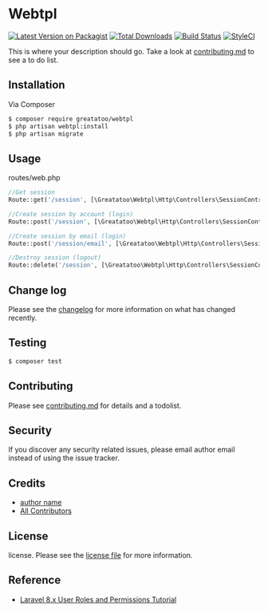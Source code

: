 # Webtpl

[![Latest Version on Packagist][ico-version]][link-packagist]
[![Total Downloads][ico-downloads]][link-downloads]
[![Build Status][ico-travis]][link-travis]
[![StyleCI][ico-styleci]][link-styleci]

This is where your description should go. Take a look at [contributing.md](contributing.md) to see a to do list.

## Installation

Via Composer

``` bash
$ composer require greatatoo/webtpl
$ php artisan webtpl:install
$ php artisan migrate
```

## Usage

routes/web.php
```php
//Get session
Route::get('/session', [\Greatatoo\Webtpl\Http\Controllers\SessionController::class, 'query']);

//Create session by account (login)
Route::post('/session', [\Greatatoo\Webtpl\Http\Controllers\SessionController::class, 'create']);

//Create session by email (login)
Route::post('/session/email', [\Greatatoo\Webtpl\Http\Controllers\SessionController::class, 'create']);

//Destroy session (logout)
Route::delete('/session', [\Greatatoo\Webtpl\Http\Controllers\SessionController::class, 'destroy']);
```

## Change log

Please see the [changelog](changelog.md) for more information on what has changed recently.

## Testing

``` bash
$ composer test
```

## Contributing

Please see [contributing.md](contributing.md) for details and a todolist.

## Security

If you discover any security related issues, please email author email instead of using the issue tracker.

## Credits

- [author name][link-author]
- [All Contributors][link-contributors]

## License

license. Please see the [license file](license.md) for more information.

[ico-version]: https://img.shields.io/packagist/v/greatatoo/webtpl.svg?style=flat-square
[ico-downloads]: https://img.shields.io/packagist/dt/greatatoo/webtpl.svg?style=flat-square
[ico-travis]: https://img.shields.io/travis/greatatoo/webtpl/master.svg?style=flat-square
[ico-styleci]: https://styleci.io/repos/12345678/shield

[link-packagist]: https://packagist.org/packages/greatatoo/webtpl
[link-downloads]: https://packagist.org/packages/greatatoo/webtpl
[link-travis]: https://travis-ci.org/greatatoo/webtpl
[link-styleci]: https://styleci.io/repos/12345678
[link-author]: https://github.com/greatatoo
[link-contributors]: ../../contributors

## Reference

- [Laravel 8.x User Roles and Permissions Tutorial](https://www.codechief.org/article/user-roles-and-permissions-tutorial-in-laravel-without-packages)
